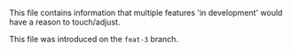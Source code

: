 This file contains information that multiple features 'in development' would have a reason to touch/adjust.

This file was introduced on the `feat-3` branch.
